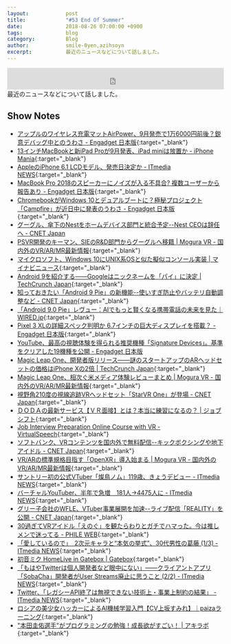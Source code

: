 ```yaml
---
layout:            post
title:             "#53 End Of Summer"
date:              2018-08-26 07:00:00 +0900
tags:              blog
category:          Blog
author:            smile-0yen,azihsoyn
excerpt:           最近のニュースなどについて話しました。
---
```

<iframe width="100%" height="50" scrolling="no" frameborder="no" src="https://w.soundcloud.com/player/?url=https%3A//api.soundcloud.com/tracks/490649112&amp;auto_play=false&amp;hide_related=false&amp;show_user=true&amp;show_reposts=false&amp;visual=false&amp;show_artwork=false&amp;default_height=75"></iframe>
最近のニュースなどについて話しました。

## Show Notes
- [アップルのワイヤレス充電マットAirPower、9月発売で1万6000円前後？鋭意デバッグ中とのうわさ \- Engadget 日本版](https://japanese.engadget.com/2018/08/14/airpower-9-1-6000/){:target="_blank"}
- [13インチMacBookと新iPad Proが9月発表、iPad miniは放置か \- iPhone Mania](https://iphone-mania.jp/news-222467/){:target="_blank"}
- [AppleのiPhone 6\.1 LCDモデル、発売日決定か \- ITmedia NEWS](http://www.itmedia.co.jp/news/articles/1808/14/news034.html){:target="_blank"}
- [MacBook Pro 2018のスピーカーにノイズが入る不具合? 複数ユーザーから報告あり \- Engadget 日本版](https://japanese.engadget.com/2018/08/09/macbook-pro-2018/){:target="_blank"}
- [ChromebookがWindows 10とデュアルブートに？極秘プロジェクト「Campfire」が近日中に発表のうわさ \- Engadget 日本版](https://japanese.engadget.com/2018/08/13/chromebook-windows-10-campfire/){:target="_blank"}
- [グーグル、傘下のNestをホームデバイス部門と統合予定\-\-Nest CEOは辞任へ \- CNET Japan](https://japan.cnet.com/article/35122612/)
- [PSVR開発のキーマン、SIEのR&D部門からグーグルへ移籍 \| Mogura VR \- 国内外のVR/AR/MR最新情報](https://www.moguravr.com/google-playstation-magic-lab/){:target="_blank"}
- [マイクロソフト、Windows 10にUNIX系OSと似た擬似コンソール実装 \| マイナビニュース](https://news.mynavi.jp/article/20180817-679662/){:target="_blank"}
- [Android 9を紹介する――Googleはニックネームを「パイ」に決定 \| TechCrunch Japan](https://jp.techcrunch.com/2018/08/07/2018-08-06-say-hello-to-android-9-pie/){:target="_blank"}
- [知っておきたい「Android 9 Pie」の新機能\-\-使いすぎ防止やバッテリ自動調整など \- CNET Japan](https://japan.cnet.com/article/35123757/){:target="_blank"}
- [「Android 9\.0 Pie」レヴュー：AIでもっと賢くなる携帯電話の未来を見た｜WIRED\.jp](https://wired.jp/2018/08/14/android-pie-review/){:target="_blank"}
- [Pixel 3 XLの詳細スペック判明か 6\.7インチの巨大ディスプレイを搭載？ \- Engadget 日本版](https://japanese.engadget.com/2018/08/13/pixel-3-xl-6-7/){:target="_blank"}
- [YouTube、最高の視聴体験を得られる推奨機種「Signature Devices」。基準をクリアした19機種を公開 \- Engadget 日本版](https://japanese.engadget.com/2018/08/12/youtube-signature-devices-19/)
- [Magic Leap One、開発者版リリース――謎のスタートアップのARヘッドセットの価格はiPhone Xの2倍 \| TechCrunch Japan](https://jp.techcrunch.com/2018/08/09/2018-08-08-magic-leap-one-ar-headset-for-devs-costs-more-than-2x-the-iphone-x/){:target="_blank"}
- [Magic Leap One、相次ぐ米メディア体験レビューまとめ \| Mogura VR \- 国内外のVR/AR/MR最新情報](https://www.moguravr.com/magic-leap-one-media-review-matome/){:target="_blank"}
- [視野角210度の視線追跡VRヘッドセット「StarVR One」が登場 \- CNET Japan](https://japan.cnet.com/article/35124050/){:target="_blank"}
- [ＤＯＤＡの最新サービス【ＶＲ面接】とは？本当に練習になるの？ \| ジョブシフト](https://success-job.jp/vrmensetu/){:target="_blank"}
- [Job Interview Preparation Online Course with VR \- VirtualSpeech](https://virtualspeech.com/courses/job-interview){:target="_blank"}
- [ソフトバンク、VRコンテンツを国内外で無料配信\-\-キックボクシングや地下アイドル \- CNET Japan](https://japan.cnet.com/article/35124152/){:target="_blank"}
- [VR/ARの標準規格目指す「OpenXR」導入始まる \| Mogura VR \- 国内外のVR/AR/MR最新情報](https://www.moguravr.com/openxr-siggraph-2018/){:target="_blank"}
- [サントリー初の公式VTuber「燦鳥ノム」119歳、きょうデビュー \- ITmedia NEWS](http://www.itmedia.co.jp/news/articles/1808/17/news060.html){:target="_blank"}
- [バーチャルYouTuber、半年で急増　181人→4475人に \- ITmedia NEWS](http://www.itmedia.co.jp/news/articles/1808/07/news055.html){:target="_blank"}
- [グリー子会社のWFLE、VTuber事業展開を加速\-\-ライブ配信「REALITY」を公開 \- CNET Japan](https://japan.cnet.com/article/35123698/){:target="_blank"}
- [30過ぎてVRアイドル「えのぐ」を観たらわりとガチでハマった。今は推しメンで迷ってる \- PHILE WEB](https://www.phileweb.com/news/hobby/201808/10/1970.html){:target="_blank"}
- [「愛しているので」　2次元キャラと“本気の挙式”、30代男性の葛藤 \(1/3\) \- ITmedia NEWS](http://www.itmedia.co.jp/news/articles/1808/16/news022.html){:target="_blank"}
- [初音ミク HomeLive in Gatebox \| Gatebox](https://gatebox.ai/homelive/){:target="_blank"}
- [「もはやTwitterは個人開発者など眼中にない」――クライアントアプリ「SobaCha」開発者がUser Streams廃止に思うこと \(2/2\) \- ITmedia NEWS](http://www.itmedia.co.jp/news/articles/1808/16/news038_2.html){:target="_blank"}
- [Twitter、「レガシーAPI終了は無視できない技術上・事業上制約の結果」 \- ITmedia NEWS](http://www.itmedia.co.jp/news/articles/1808/17/news048.html){:target="_blank"}
- [ロシアの美少女ハッカーによるAI機械学習入門【CV上坂すみれ】｜paizaラーニング](https://paiza.jp/works/ai_ml_lp){:target="_blank"}
- ["本田圭佑選手"がプログラミングの勉強！成長欲がすごい！ \| アキラボ](https://akilabo.com/programing_column1){:target="_blank"}
